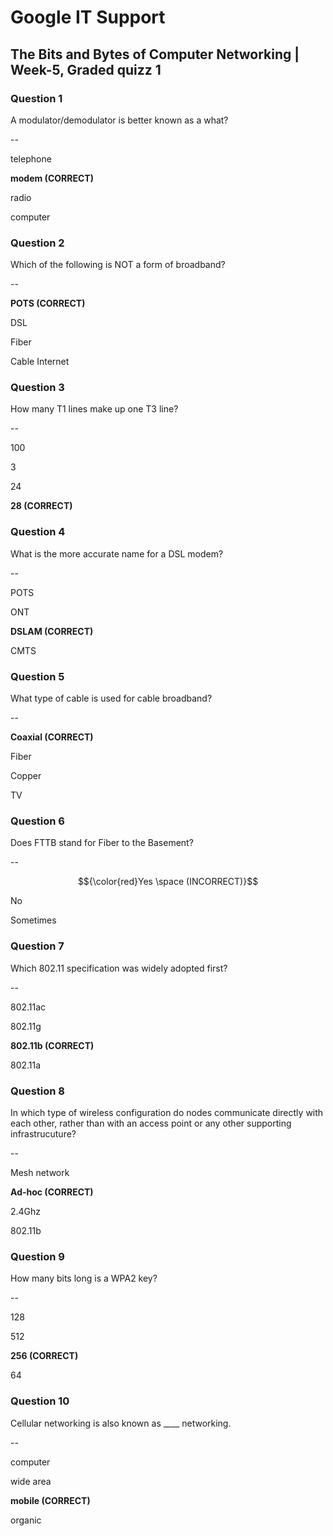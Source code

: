 #  Google IT Support 

## The Bits and Bytes of Computer Networking | Week-5, Graded quizz 1

### Question 1

A modulator/demodulator is better known as a what?

--
               
telephone

**modem (CORRECT)**
                  
radio 

computer



### Question 2

Which of the following is NOT a form of broadband?

--

**POTS (CORRECT)**

DSL

Fiber

Cable Internet



### Question 3

How many T1 lines make up one T3 line?

--

100

3

24

**28 (CORRECT)**



### Question 4

What is the more accurate name for a DSL modem?

--

POTS 

ONT 

**DSLAM (CORRECT)** 

CMTS 



### Question 5

What type of cable is used for cable broadband?

--

**Coaxial (CORRECT)**

Fiber

Copper

TV



### Question 6

Does FTTB stand for Fiber to the Basement?

--

$${\color{red}Yes \space (INCORRECT)}$$

No

Sometimes


### Question 7

Which 802.11 specification was widely adopted first?

--
     
802.11ac

802.11g

**802.11b (CORRECT)**

802.11a



### Question 8

In which type of wireless configuration do nodes communicate directly with each other, rather than with an access point or any other supporting infrastrucuture?

--
 
Mesh network

**Ad-hoc (CORRECT)**

2.4Ghz 

802.11b



### Question 9

How many bits long is a WPA2 key?

--
 
128 

512

**256 (CORRECT)**

64



### Question 10

Cellular networking is also known as ____ networking.

--

computer 

wide area

**mobile (CORRECT)**

organic